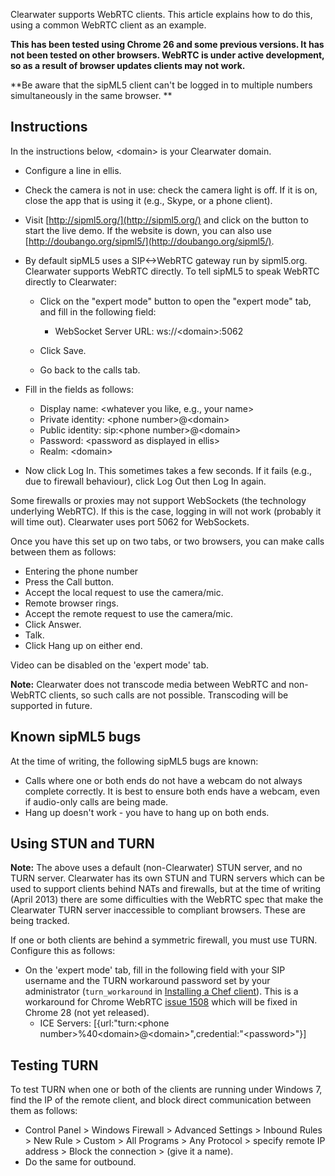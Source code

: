 Clearwater supports WebRTC clients. This article explains how to do
this, using a common WebRTC client as an example.

**This has been tested using Chrome 26 and some previous versions. It
has not been tested on other browsers. WebRTC is under active
development, so as a result of browser updates clients may not work.**

**Be aware that the sipML5 client can't be logged in to multiple
numbers simultaneously in the same browser.
**

Instructions
------------

In the instructions below, &lt;domain\> is your Clearwater domain.

-   Configure a line in ellis.
-   Check the camera is not in use: check the camera light is off. If it
    is on, close the app that is using it (e.g., Skype, or a phone client).
-   Visit [http://sipml5.org/](http://sipml5.org/) and click on the
    button to start the live demo.  If the website is down, you
    can also use [http://doubango.org/sipml5/](http://doubango.org/sipml5/).
-   By default sipML5 uses a SIP&lt;-\>WebRTC gateway run by sipml5.org.
    Clearwater supports WebRTC directly. To tell sipML5 to speak WebRTC
    directly to Clearwater:
    -   Click on the "expert mode" button to open the "expert mode" tab,
        and fill in the following field:
        -   WebSocket Server URL: ws://&lt;domain\>:5062

    -   Click Save.
    -   Go back to the calls tab.

-   Fill in the fields as follows:
    -   Display name: &lt;whatever you like, e.g., your name\>
    -   Private identity: &lt;phone number\>@&lt;domain\>
    -   Public identity: sip:&lt;phone number\>@&lt;domain\>
    -   Password: &lt;password as displayed in ellis\>
    -   Realm: &lt;domain\>

-   Now click Log In. This sometimes takes a few seconds. If it fails
    (e.g., due to firewall behaviour), click Log Out then Log In again.

Some firewalls or proxies may not support WebSockets (the technology
underlying WebRTC). If this is the case, logging in will not work
(probably it will time out). Clearwater uses port 5062 for WebSockets.

Once you have this set up on two tabs, or two browsers, you can make
calls between them as follows:

-   Entering the phone number
-   Press the Call button.
-   Accept the local request to use the camera/mic.
-   Remote browser rings.
-   Accept the remote request to use the camera/mic.
-   Click Answer.
-   Talk.
-   Click Hang up on either end.

Video can be disabled on the 'expert mode' tab.

**Note:** Clearwater does not transcode media between WebRTC and
non-WebRTC clients, so such calls are not possible.  Transcoding
will be supported in future.

Known sipML5 bugs
-----------------

At the time of writing, the following sipML5 bugs are known:

-   Calls where one or both ends do not have a webcam do not always
    complete correctly. It is best to ensure both ends have a webcam,
    even if audio-only calls are being made.
-   Hang up doesn't work - you have to hang up on both ends.

Using STUN and TURN
-------------------

**Note:** The above uses a default (non-Clearwater) STUN server, and no
TURN server. Clearwater has its own STUN and TURN servers which can be
used to support clients behind NATs and firewalls, but at the time of
writing (April 2013) there are some difficulties with the WebRTC spec
that make the Clearwater TURN server inaccessible to compliant browsers.
These are being tracked.

If one or both clients are behind a symmetric firewall, you must use
TURN. Configure this as follows:

-   On the 'expert mode' tab, fill in the following field with your
    SIP username and the TURN workaround password set by your administrator
    (`turn_workaround` in [Installing a Chef client](Installing_a_Chef_client.md)).
    This is a workaround for Chrome WebRTC [issue
    1508](https://code.google.com/p/webrtc/issues/detail?id=1508) which
    will be fixed in Chrome 28 (not yet released).
    -   ICE Servers: [{url:"turn:&lt;phone
        number\>%40&lt;domain\>@&lt;domain\>",credential:"&lt;password>"}]

Testing TURN
------------

To test TURN when one or both of the clients are running under Windows
7, find the IP of the remote client, and block direct communication
between them as follows:

-   Control Panel \> Windows Firewall \> Advanced Settings \> Inbound
    Rules \> New Rule \> Custom \> All Programs \> Any Protocol \>
    specify remote IP address \> Block the connection \> (give it a
    name).
-   Do the same for outbound.
